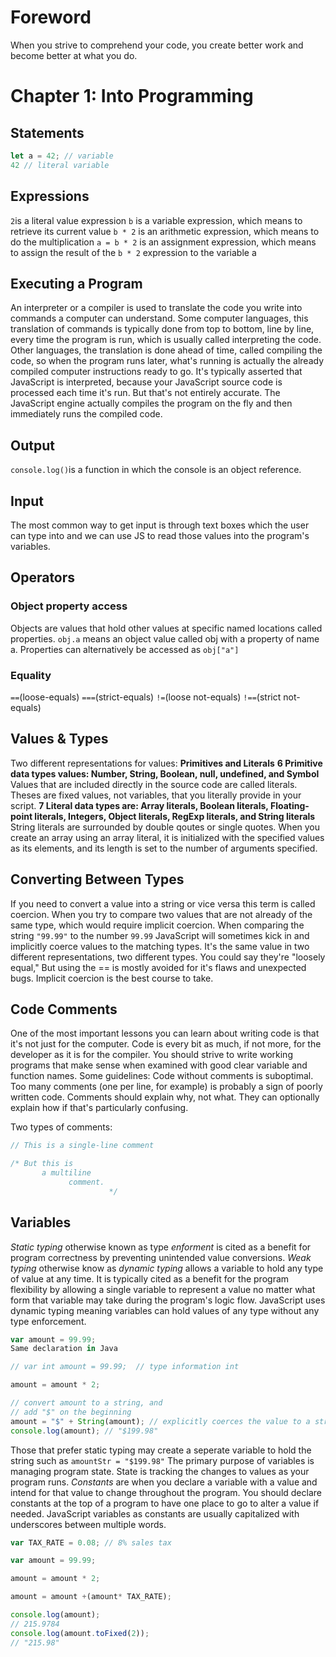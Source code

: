 # Foreword
When you strive to comprehend your code, you create better work and become better at what you do.

# Chapter 1: Into Programming

## Statements
```js
let a = 42; // variable
42 // literal variable
```

## Expressions
`2`is a literal value expression
`b` is a variable expression, which means to retrieve its current value
`b * 2` is an arithmetic expression, which means to do the multiplication
`a = b * 2` is an assignment expression, which means to assign the result of the `b * 2` expression to the variable a

## Executing a Program
An interpreter or a compiler is used to translate the code you write into commands a computer can understand.
Some computer languages, this translation of commands is typically done from top to bottom, line by line, every time the program is run, which is usually called interpreting the code.
Other languages, the translation is done ahead of time, called compiling the code, so when the program runs later, what's running is actually the already compiled computer instructions ready to go.
It's typically asserted that JavaScript is interpreted, because your JavaScript source code is processed each time it's run. But that's not entirely accurate. The JavaScript engine actually compiles the program on the fly and then immediately runs the compiled code.

## Output
`console.log()`is a function in which the console is an object reference.

## Input 
The most common way to get input is through text boxes which the user can type into and we can use JS to read those values into the program's variables.

## Operators
### Object property access
Objects are values that hold other values at specific named locations called properties. 
`obj.a` means an object value called obj with a property of name a.
Properties can alternatively be accessed as `obj["a"]`
### Equality
`==`(loose-equals) `===`(strict-equals) `!=`(loose not-equals) `!==`(strict not-equals)

## Values & Types
Two different representations for values: **Primitives and Literals**
**6 Primitive data types values: Number, String, Boolean, null, undefined, and Symbol**
Values that are included directly in the source code are called literals. Theses are fixed values, not variables, that you literally provide in your script.
**7 Literal data types are: Array literals, Boolean literals, Floating-point literals, Integers, Object literals, RegExp literals, and String literals**
String literals are surrounded by double qoutes or single quotes.
When you create an array using an array literal, it is initialized with the specified values as its elements, and its length is set to the number of arguments specified.

## Converting Between Types
If you need to convert a value into a string or vice versa this term is called coercion.
When you try to compare two values that are not already of the same type, which would require implicit coercion. When comparing the string `"99.99"` to the number `99.99` JavaScript will sometimes kick in and implicitly coerce values to the matching types.
It's the same value in two different representations, two different types. You could say they're "loosely equal,"
But using the == is mostly avoided for it's flaws and unexpected bugs. Implicit coercion is the best course to take.

## Code Comments
One of the most important lessons you can learn about writing code is that it's not just for the computer. Code is every bit as much, if not more, for the developer as it is for the compiler. You should strive to write working programs that make sense when examined with good clear variable and function names.
Some guidelines:
Code without comments is suboptimal.
Too many comments (one per line, for example) is probably a sign of poorly written code.
Comments should explain why, not what. They can optionally explain how if that's particularly confusing.

Two types of comments:
```js
// This is a single-line comment

/* But this is
       a multiline
             comment.
                      */
```

## Variables
*Static typing* otherwise known as type *enforment* is cited as a benefit for program correctness by preventing unintended value conversions. *Weak typing* otherwise know as *dynamic typing* allows a variable to hold any type of value at any time. It is typically cited as a benefit for the program flexibility by allowing a single variable to represent a value no matter what form that variable may take during the program's logic flow.
JavaScript uses dynamic typing meaning variables can hold values of any type without any type enforcement. 

```js
var amount = 99.99;
Same declaration in Java

// var int amount = 99.99;  // type information int

amount = amount * 2;

// convert amount to a string, and 
// add "$" on the beginning 
amount = "$" + String(amount); // explicitly coerces the value to a string 
console.log(amount); // "$199.98"
```

Those that prefer static typing may create a seperate variable to hold the string such as `amountStr = "$199.98"`
The primary purpose of variables is managing program state. State is tracking the changes to values as your program runs. 
*Constants* are when you declare a variable with a value and intend for that value to change throughout the program.
You should declare constants at the top of a program to have one place to go to alter a value if needed. JavaScript variables as constants are usually capitalized with underscores between multiple words.

```js
var TAX_RATE = 0.08; // 8% sales tax

var amount = 99.99;

amount = amount * 2;

amount = amount +(amount* TAX_RATE);

console.log(amount);
// 215.9784
console.log(amount.toFixed(2));
// "215.98"
```
